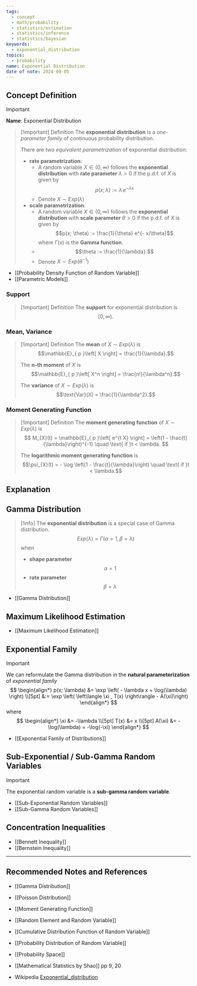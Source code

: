 ```yaml
---
tags:
  - concept
  - math/probability
  - statistics/estimation
  - statistics/inference
  - statistics/bayesian
keywords:
  - exponential_distribution
topics:
  - probability
name: Exponential Distribution
date of note: 2024-09-05
---
```


## Concept Definition

>[!important]
>**Name**: Exponential Distribution

>[!important] Definition
>The **exponential distribution** is a *one-parameter family* of continuous probability distribution.
>
>There are *two equivalent parametrization* of exponential distribution:
>- **rate parametrization**: 
>	- A random variable $X \in (0, \infty)$ follows the **exponential distribution** with **rate parameter** $\lambda >0$ if the p.d.f. of $X$ is given by $$p(x; \lambda) := \lambda\,e^{- \lambda x}$$
>	- Denote $X \sim Exp(\lambda)$
>- **scale parametrization**: 
>	- A random variable $X \in (0, \infty)$ follows the **exponential distribution** with **scale parameter** $\theta >0$ if the p.d.f. of $X$ is given by $$p(x; \theta) := \frac{1}{\theta} e^{- x/\theta}$$ where $\Gamma(x)$ is the **Gamma function**.
>	- $$\theta := \frac{1}{\lambda}.$$
>	- Denote $X \sim Exp(\theta^{-1})$

- [[Probability Density Function of Random Variable]]
- [[Parametric Models]]

### Support

>[!important] Definition
>The **support** for exponential distribution is $$[0, \infty).$$

### Mean, Variance

>[!important] Definition
>The **mean** of $X \sim Exp(\lambda)$ is $$\mathbb{E}_{ p }\left[  X \right] = \frac{1}{\lambda}.$$
>
>The **n-th moment** of $X$ is $$\mathbb{E}_{ p }\left[  X^n \right] = \frac{n!}{\lambda^n}.$$
>
>The **variance** of $X \sim Exp(\lambda)$ is $$\text{Var}(X) = \frac{1}{\lambda^2}.$$


### Moment Generating Function

>[!important] Definition
>The **moment generating function** of $X \sim Exp(\lambda)$ is 
>$$
>M_{X}(t) = \mathbb{E}_{ p }\left[  e^{t X} \right] = \left(1 - \frac{t}{\lambda}\right)^{-1}  \quad \text{ if }t < \lambda.
>$$
>
>The **logarithmic moment generating function** is $$\psi_{X}(t) = - \log \left(1 - \frac{t}{\lambda}\right) \quad \text{ if }t <  \lambda.$$


## Explanation



## Gamma Distribution

>[!info]
>The **exponential distribution** is a special case of Gamma distribution.
>$$
>Exp(\lambda) = \Gamma \left(\alpha = 1, \beta = \lambda \right)
>$$
>when 
>- **shape parameter** $$\alpha = 1$$ 
>-  **rate parameter** $$\beta = \lambda$$ 

- [[Gamma Distribution]]


## Maximum Likelihood Estimation


- [[Maximum Likelihood Estimation]]


## Exponential Family

>[!important] 
>We can reformulate the Gamma distribution in the **natural parameterization** of *exponential family*
>$$
>\begin{align*}
> p(x; \lambda) &= \exp \left( - \lambda x  +  \log(\lambda)  \right) \\[5pt]
> &:= \exp \left( \left\langle \xi , T(x) \right\rangle  - A(\xi)\right) 
>\end{align*}
>$$
>where
>$$
>\begin{align*}
> \xi  &=  -\lambda \\[5pt]
>T(x) &= x \\[5pt]
>A(\xi) &=  - \log(\lambda) = -\log(-\xi)
>\end{align*}
>$$

- [[Exponential Family of Distributions]]


## Sub-Exponential / Sub-Gamma Random Variables

>[!important]
>The exponential random variable is a **sub-gamma random variable**. 

- [[Sub-Exponential Random Variables]]
- [[Sub-Gamma Random Variables]]


## Concentration Inequalities 

- [[Bennett Inequality]]
- [[Bernstein Inequality]]




-----------
##  Recommended Notes and References


- [[Gamma Distribution]]
- [[Poisson Distribution]]


- [[Moment Generating Function]]
- [[Random Element and Random Variable]]
- [[Cumulative Distribution Function of Random Variable]]
- [[Probability Distribution of Random Variable]]
- [[Probability Space]]

- [[Mathematical Statistics by Shao]] pp 9, 20
- Wikipedia [Exponential_distribution](https://en.wikipedia.org/wiki/Exponential_distribution)